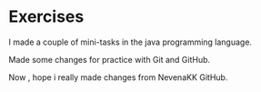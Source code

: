 # Exercises


I made a couple of mini-tasks in the java programming language. 

Made some changes for practice with Git and GitHub.

Now , hope i really made changes from NevenaKK GitHub.
